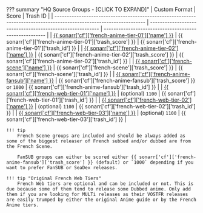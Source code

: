 ??? summary "HQ Source Groups - [CLICK TO EXPAND]"
    | Custom Format                                                                                                       | Score                                                     | Trash ID                                               |
    | ------------------------------------------------------------------------------------------------------------------- | --------------------------------------------------------- | ------------------------------------------------------ |
    | [{{ sonarr['cf']['french-anime-tier-01']['name'] }}](/Sonarr/sonarr-collection-of-custom-formats/#fr-anime-tier-01) | {{ sonarr['cf']['french-anime-tier-01']['trash_score'] }}          | {{ sonarr['cf']['french-anime-tier-01']['trash_id'] }} |
    | [{{ sonarr['cf']['french-anime-tier-02']['name'] }}](/Sonarr/sonarr-collection-of-custom-formats/#fr-anime-tier-02) | {{ sonarr['cf']['french-anime-tier-02']['trash_score'] }}          | {{ sonarr['cf']['french-anime-tier-02']['trash_id'] }} |
    | [{{ sonarr['cf']['french-scene']['name'] }}](/Sonarr/sonarr-collection-of-custom-formats/#fr-scene-groups)          | {{ sonarr['cf']['french-scene']['trash_score'] }}                  | {{ sonarr['cf']['french-scene']['trash_id'] }}         |
    | [{{ sonarr['cf']['french-anime-fansub']['name'] }}](/Sonarr/sonarr-collection-of-custom-formats/#fr-anime-fansub)   | {{ sonarr['cf']['french-anime-fansub']['trash_score'] }} or `1000` | {{ sonarr['cf']['french-anime-fansub']['trash_id'] }}  |
    | [{{ sonarr['cf']['french-web-tier-01']['name'] }}](/Sonarr/sonarr-collection-of-custom-formats/#fr-web-tier-01)     | (optional) `1100`                                                  | {{ sonarr['cf']['french-web-tier-01']['trash_id'] }}   |
    | [{{ sonarr['cf']['french-web-tier-02']['name'] }}](/Sonarr/sonarr-collection-of-custom-formats/#fr-web-tier-02)     | (optional) `1100`                                                  | {{ sonarr['cf']['french-web-tier-02']['trash_id'] }}   |
    | [{{ sonarr['cf']['french-web-tier-03']['name'] }}](/Sonarr/sonarr-collection-of-custom-formats/#fr-web-tier-03)     | (optional) `1100`                                                  | {{ sonarr['cf']['french-web-tier-03']['trash_id'] }}   |

    !!! tip
        French Scene groups are included and should be always added as some of the biggest releaser of French subbed and/or dubbed are from the French Scene.

        FanSUB groups can either be scored either {{ sonarr['cf']['french-anime-fansub']['trash_score'] }} (default) or `1000` depending if you want to prefer FanSUB or SeaDex releases.

    !!! tip "Original French Web Tiers"
        French Web tiers are optional and can be included or not. This is due because some of them tend to release some Dubbed anime. Only add them if you are looking for MULTi releases as their VOSTFR releases are easily trumped by either the original Anime guide or by the French Anime tiers.
